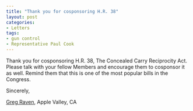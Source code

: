 ```yaml
---
title: "Thank you for cosponsoring H.R. 38"
layout: post
categories:
- Letters
tags:
- gun control
- Representative Paul Cook
---
```


Thank you for cosponsoring H.R. 38, The Concealed Carry Reciprocity Act. Please talk with your fellow Members and encourage them to cosponsor it as well. Remind them that this is one of the most popular bills in the Congress.

Sincerely,

[Greg Raven](https://www.gregraven.org/), Apple Valley, CA